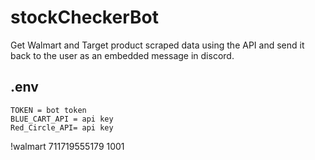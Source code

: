 # stockCheckerBot
Get Walmart and Target product scraped data using the API and send it back to the user as an embedded message in discord.
## .env
```
TOKEN = bot token
BLUE_CART_API = api key
Red_Circle_API= api key
```

!walmart 711719555179 1001
